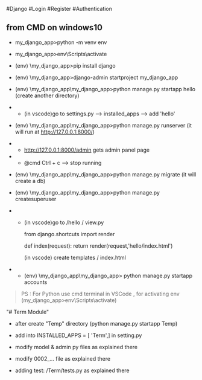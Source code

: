  #Django #Login #Register #Authentication


## from CMD on windows10

* my_django_app>python -m venv env

* my_django_app>env\Scripts\activate

* (env)  \my_django_app>pip install django

* (env)  \my_django_app>django-admin startproject my_django_app

* (env)  \my_django_app\my_django_app>python manage.py startapp hello (create another directory)

* * (in vscode)go to settings.py --> installed_apps --> add 'hello'

* (env)  \my_django_app\my_django_app>python manage.py runserver (it will run at http://127.0.0.1:8000/)

* * http://127.0.0.1:8000/admin gets admin panel page

* * @cmd Ctrl + c --> stop running 

* (env)  \my_django_app\my_django_app>python manage.py migrate (it will create a db)

* (env)  \my_django_app\my_django_app>python manage.py createsuperuser

* * (in vscode)go to /hello / view.py

	from django.shortcuts import render

	def  index(request):
    		return render(request,'hello/index.html')

     (in vscode) create templates / index.html

* * (env) \my_django_app\my_django_app> python manage.py startapp accounts

 >PS : For Python use cmd terminal in VSCode , for activating env (my_django_app>env\Scripts\activate)


"# Term Module" 

* after create "Temp" directory (python manage.py startapp Temp)

* add into INSTALLED_APPS = [ 'Term',] in setting.py 

* modify model & admin py files as explained there

* modify 0002_... file as explained there 

* adding test: /Term/tests.py as explained there